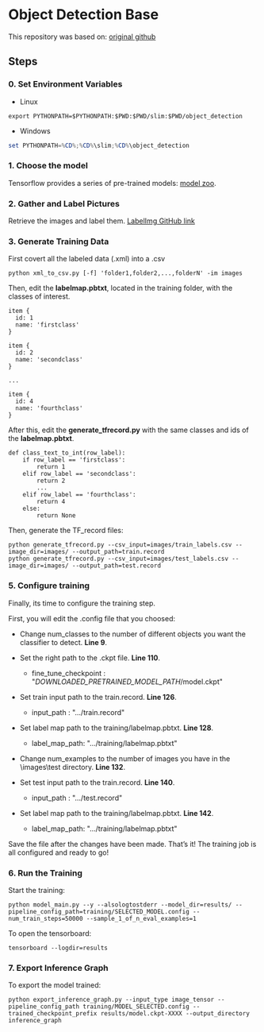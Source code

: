 # Object Detection Base

This repository was based on: [original github](https://github.com/EdjeElectronics/TensorFlow-Object-Detection-API-Tutorial-Train-Multiple-Objects-Windows-10)

## Steps
### 0. Set Environment Variables

- Linux

```shell
export PYTHONPATH=$PYTHONPATH:$PWD:$PWD/slim:$PWD/object_detection
```

- Windows

```powershell
set PYTHONPATH=%CD%;%CD%\slim;%CD%\object_detection
```

### 1. Choose the model

Tensorflow provides a series of pre-trained models: [model zoo](https://github.com/tensorflow/models/blob/master/research/object_detection/g3doc/detection_model_zoo.md). 

### 2. Gather and Label Pictures

Retrieve the images and label them. [LabelImg GitHub link](https://github.com/tzutalin/labelImg)

### 3. Generate Training Data

First covert all the labeled data (.xml) into a .csv
```
python xml_to_csv.py [-f] 'folder1,folder2,...,folderN' -im images
```
Then, edit the **labelmap.pbtxt**, located in the training folder, with the classes of interest.
```
item {
  id: 1
  name: 'firstclass'
}

item {
  id: 2
  name: 'secondclass'
}

...

item {
  id: 4
  name: 'fourthclass'
}

```
After this, edit the **generate_tfrecord.py** with the same classes and ids of the **labelmap.pbtxt**.
```
def class_text_to_int(row_label):
    if row_label == 'firstclass':
        return 1
    elif row_label == 'secondclass':
        return 2
        ...
    elif row_label == 'fourthclass':
        return 4
    else:
        return None
```
Then, generate the TF_record files:
```
python generate_tfrecord.py --csv_input=images/train_labels.csv --image_dir=images/ --output_path=train.record
python generate_tfrecord.py --csv_input=images/test_labels.csv --image_dir=images/ --output_path=test.record
```

### 5. Configure training
Finally, its time to configure the training step.

First, you will edit the .config file that you choosed:

- Change num_classes to the number of different objects you want the classifier to detect. **Line 9**.

- Set the right path to the .ckpt file. **Line 110**.
 	- fine_tune_checkpoint : "*DOWNLOADED_PRETRAINED_MODEL_PATH*/model.ckpt"

- Set train input path to the train.record. **Line 126**.
	- input_path : ".../train.record"
	
- Set label map path to the training/labelmap.pbtxt. **Line 128**.
	- label_map_path: ".../training/labelmap.pbtxt"

- Change num_examples to the number of images you have in the \images\test directory. **Line 132**.


- Set test input path to the train.record. **Line 140**.
	- input_path : ".../test.record"
	
- Set label map path to the training/labelmap.pbtxt. **Line 142**.
	- label_map_path: ".../training/labelmap.pbtxt"

Save the file after the changes have been made. That’s it! The training job is all configured and ready to go!

### 6. Run the Training

Start the training:

```
python model_main.py --y --alsologtostderr --model_dir=results/ --pipeline_config_path=training/SELECTED_MODEL.config --num_train_steps=50000 --sample_1_of_n_eval_examples=1
```
To open the tensorboard:
```
tensorboard --logdir=results
```

### 7. Export Inference Graph

To export the model trained:

```
python export_inference_graph.py --input_type image_tensor --pipeline_config_path training/MODEL_SELECTED.config --trained_checkpoint_prefix results/model.ckpt-XXXX --output_directory inference_graph
```
